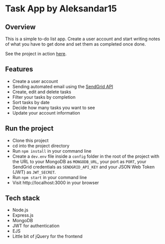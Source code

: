 # Task App by Aleksandar15

## Overview

This is a simple to-do list app. Create a user account and start writing notes of what you have to get done and set them as completed once done.

See the project in action [here](https://task-manager-aleksandar15.herokuapp.com/).

## Features

- Create a user account
- Sending automated email using the [SendGrid API](https://sendgrid.com/docs/API_Reference/index.html)
- Create, edit and delete tasks
- Filter your tasks by completion
- Sort tasks by date
- Decide how many tasks you want to see
- Update your account information

## Run the project

- Clone this project
- cd into the project directory
- Run `npm install` in your command line
- Create a `dev.env` file inside a `config` folder in the root of the project with the URL to your MongoDB as `MONGODB_URL`, your port as `PORT`, your SendGrid credentials as `SENDGRID_API_KEY` and your JSON Web Token (JWT) as `JWT_SECRET`.
- Run `npm start` in your command line
- Visit http://localhost:3000 in your browser

## Tech stack
- Node.js
- Express.js
- MongoDB
- JWT for authentication
- EJS
- Little bit of jQuery for the frontend